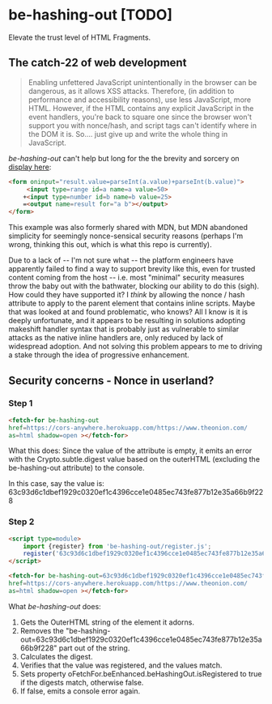 # be-hashing-out [TODO]

Elevate the trust level of HTML Fragments.

## The catch-22 of web development

>  Enabling unfettered JavaScript unintentionally in the browser can be dangerous, as it allows XSS attacks.  Therefore, (in addition to performance and accessibility reasons), use less JavaScript, more HTML.  However, if the HTML contains any explicit JavaScript in the event handlers, you're back to square one since the browser won't support you with nonce/hash, and script tags can't identify where in the DOM it is.  So.... just give up and write the whole thing in JavaScript.

*be-hashing-out* can't help but long for the the brevity and sorcery on [display here](https://www.w3schools.com/TAGs/tag_output.asp):

```html
<form oninput="result.value=parseInt(a.value)+parseInt(b.value)">
     <input type=range id=a name=a value=50>
    +<input type=number id=b name=b value=25>
    =<output name=result for="a b"></output>
</form>
```


 This example was also formerly shared with MDN, but MDN abandoned simplicity for seemingly nonce-sensical security reasons (perhaps I'm wrong, thinking this out, which is what this repo is currently).

 Due to a lack of -- I'm not sure what -- the platform engineers have apparently failed to find a way to support brevity like this, even for trusted content coming from the host -- i.e. most "minimal" security measures throw the baby out with the bathwater, blocking our ability to do this (sigh).  How could they have supported it?  I *think* by allowing the nonce / hash attribute to apply to the parent element that contains inline scripts.  Maybe that was looked at and found problematic, who knows?  All I know is it is deeply unfortunate, and it appears to be resulting in solutions adopting makeshift handler syntax that is probably just as vulnerable to similar attacks as the native inline handlers are, only reduced by lack of widespread adoption.  And not solving this problem appears to me to driving a stake through the idea of progressive enhancement.

 ## Security concerns - Nonce in userland?

 ### Step 1

 ```html
 <fetch-for be-hashing-out
href=https://cors-anywhere.herokuapp.com/https://www.theonion.com/ 
as=html shadow=open ></fetch-for>
 ```

What this does:  Since the value of the attribute is empty, it emits an error with the Crypto.subtle.digest value based on the outerHTML (excluding the be-hashing-out attribute) to the console.

In this case, say the value is:  63c93d6c1dbef1929c0320ef1c4396cce1e0485ec743fe877b12e35a66b9f228

### Step 2

```html
<script type=module>
    import {register} from 'be-hashing-out/register.js';
    register('63c93d6c1dbef1929c0320ef1c4396cce1e0485ec743fe877b12e35a66b9f228');
</script>

<fetch-for be-hashing-out=63c93d6c1dbef1929c0320ef1c4396cce1e0485ec743fe877b12e35a66b9f228
href=https://cors-anywhere.herokuapp.com/https://www.theonion.com/ 
as=html shadow=open ></fetch-for>
```

What *be-hashing-out* does:

1.  Gets the OuterHTML string of the element it adorns.
2.  Removes the "be-hashing-out=63c93d6c1dbef1929c0320ef1c4396cce1e0485ec743fe877b12e35a66b9f228" part out of the string.
3.  Calculates the digest.
4.  Verifies that the value was registered, and the values match.
5.  Sets property oFetchFor.beEnhanced.beHashingOut.isRegistered to true if the digests match, otherwise false.
6.  If false, emits a console error again.